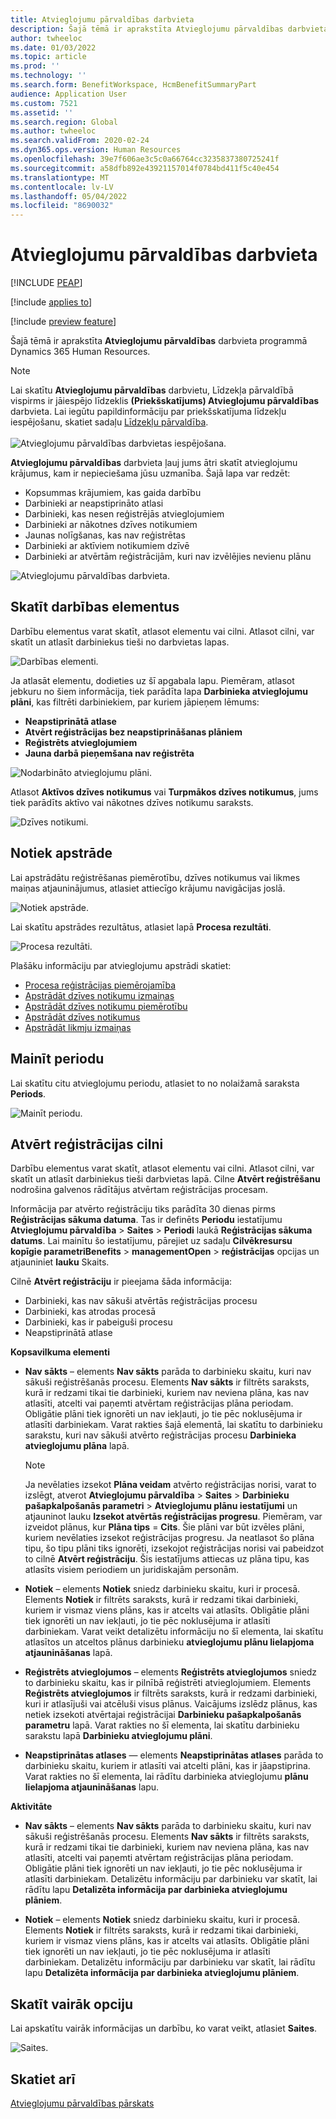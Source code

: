 ```yaml
---
title: Atvieglojumu pārvaldības darbvieta
description: Šajā tēmā ir aprakstīta Atvieglojumu pārvaldības darbvieta programmā Dynamics 365 Human Resources.
author: twheeloc
ms.date: 01/03/2022
ms.topic: article
ms.prod: ''
ms.technology: ''
ms.search.form: BenefitWorkspace, HcmBenefitSummaryPart
audience: Application User
ms.custom: 7521
ms.assetid: ''
ms.search.region: Global
ms.author: twheeloc
ms.search.validFrom: 2020-02-24
ms.dyn365.ops.version: Human Resources
ms.openlocfilehash: 39e7f606ae3c5c0a66764cc3235837380725241f
ms.sourcegitcommit: a58dfb892e43921157014f0784bd411f5c40e454
ms.translationtype: MT
ms.contentlocale: lv-LV
ms.lasthandoff: 05/04/2022
ms.locfileid: "8690032"
---
```

# <a name="benefits-management-workspace"></a>Atvieglojumu pārvaldības darbvieta


[!INCLUDE [PEAP](../includes/peap-2.md)]

[!include [applies to](../includes/applies-to-hr.md)]

[!include [preview feature](./includes/preview-feature.md)]

Šajā tēmā ir aprakstīta **Atvieglojumu pārvaldības** darbvieta programmā Dynamics 365 Human Resources.

> [!NOTE]
> Lai skatītu **Atvieglojumu pārvaldības** darbvietu, Līdzekļa pārvaldībā vispirms ir jāiespējo līdzeklis **(Priekšskatījums) Atvieglojumu pārvaldības** darbvieta. Lai iegūtu papildinformāciju par priekšskatījuma līdzekļu iespējošanu, skatiet sadaļu [Līdzekļu pārvaldība](hr-admin-manage-features.md).<br><br>![Atvieglojumu pārvaldības darbvietas iespējošana.](./media/hr-benefits-management-workspace-enable.png)

**Atvieglojumu pārvaldības** darbvieta ļauj jums ātri skatīt atvieglojumu krājumus, kam ir nepieciešama jūsu uzmanība. Šajā lapa var redzēt:

- Kopsummas krājumiem, kas gaida darbību
- Darbinieki ar neapstiprināto atlasi
- Darbinieki, kas nesen reģistrējās atvieglojumiem
- Darbinieki ar nākotnes dzīves notikumiem
- Jaunas nolīgšanas, kas nav reģistrētas
- Darbinieki ar aktīviem notikumiem dzīvē
- Darbinieki ar atvērtām reģistrācijām, kuri nav izvēlējies nevienu plānu

![Atvieglojumu pārvaldības darbvieta.](./media/hr-benefits-management-workspace.png)

## <a name="view-action-items"></a>Skatīt darbības elementus

Darbību elementus varat skatīt, atlasot elementu vai cilni. Atlasot cilni, var skatīt un atlasīt darbiniekus tieši no darbvietas lapas.

![Darbības elementi.](./media/hr-benefits-management-workspace-action-items.png)

Ja atlasāt elementu, dodieties uz šī apgabala lapu. Piemēram, atlasot jebkuru no šiem informācija, tiek parādīta lapa **Darbinieka atvieglojumu plāni**, kas filtrēti darbiniekiem, par kuriem jāpieņem lēmums:

- **Neapstiprinātā atlase**
- **Atvērt reģistrācijas bez neapstiprināšanas plāniem**
- **Reģistrēts atvieglojumiem**
- **Jauna darbā pieņemšana nav reģistrēta**

![Nodarbināto atvieglojumu plāni.](./media/hr-benefits-management-workspace-plans.png)

Atlasot **Aktīvos dzīves notikumus** vai **Turpmākos dzīves notikumus**, jums tiek parādīts aktīvo vai nākotnes dzīves notikumu saraksts.

![Dzīves notikumi.](./media/hr-benefits-management-workspace-life-events.png)

## <a name="processing"></a>Notiek apstrāde

Lai apstrādātu reģistrēšanas piemērotību, dzīves notikumus vai likmes maiņas atjauninājumus, atlasiet attiecīgo krājumu navigācijas joslā.

![Notiek apstrāde.](./media/hr-benefits-management-workspace-processing.png)

Lai skatītu apstrādes rezultātus, atlasiet lapā **Procesa rezultāti**.

![Procesa rezultāti.](./media/hr-benefits-management-workspace-process-results.png)

Plašāku informāciju par atvieglojumu apstrādi skatiet:

- [Procesa reģistrācijas piemērojamība](hr-benefits-process-enrollment-eligibility.md)
- [Apstrādāt dzīves notikumu izmaiņas](hr-benefits-process-life-event-changes.md)
- [Apstrādāt dzīves notikumu piemērotību](hr-benefits-process-life-event-eligibility.md)
- [Apstrādāt dzīves notikumus](hr-benefits-process-life-events.md)
- [Apstrādāt likmju izmaiņas](hr-benefits-process-rate-changes.md)

## <a name="change-period"></a>Mainīt periodu

Lai skatītu citu atvieglojumu periodu, atlasiet to no nolaižamā saraksta **Periods**.

![Mainīt periodu.](./media/hr-benefits-management-workspace-period.png)


## <a name="open-enrollment-tab"></a>Atvērt reģistrācijas cilni

Darbību elementus varat skatīt, atlasot elementu vai cilni. Atlasot cilni, var skatīt un atlasīt darbiniekus tieši darbvietas lapā.
Cilne **Atvērt reģistrēšanu** nodrošina galvenos rādītājus atvērtam reģistrācijas procesam. 

Informācija par atvērto reģistrāciju tiks parādīta 30 dienas pirms **Reģistrācijas sākuma datuma**. Tas ir definēts **Periodu** iestatījumu **Atvieglojumu pārvaldība** > **Saites** > **Periodi** laukā **Reģistrācijas sākuma datums**.  Lai mainītu šo iestatījumu, pārejiet uz sadaļu **Cilvēkresursu kopīgie parametriBenefits** > **managementOpen** > **reģistrācijas** opcijas un atjauniniet **lauku** Skaits.  

Cilnē **Atvērt reģistrāciju** ir pieejama šāda informācija:
 - Darbinieki, kas nav sākuši atvērtās reģistrācijas procesu
 - Darbinieki, kas atrodas procesā
 - Darbinieki, kas ir pabeiguši procesu
 - Neapstiprinātā atlase

**Kopsavilkuma elementi**

- **Nav sākts** – elements **Nav sākts** parāda to darbinieku skaitu, kuri nav sākuši reģistrēšanās procesu. Elements **Nav sākts** ir filtrēts saraksts, kurā ir redzami tikai tie darbinieki, kuriem nav neviena plāna, kas nav atlasīti, atcelti vai paņemti atvērtam reģistrācijas plāna periodam. Obligātie plāni tiek ignorēti un nav iekļauti, jo tie pēc noklusējuma ir atlasīti darbiniekam.  Varat rakties šajā elementā, lai skatītu to darbinieku sarakstu, kuri nav sākuši atvērto reģistrācijas procesu **Darbinieka atvieglojumu plāna** lapā.

  > [!NOTE]
  > Ja nevēlaties izsekot **Plāna veidam** atvērto reģistrācijas norisi, varat to izslēgt, atverot **Atvieglojumu pārvaldība** > **Saites** > **Darbinieku pašapkalpošanās parametri** > **Atvieglojumu plānu iestatījumi** un atjauninot lauku **Izsekot atvērtās reģistrācijas progresu**.  Piemēram, var izveidot plānus, kur **Plāna tips** = **Cits**. Šie plāni var būt izvēles plāni, kuriem nevēlaties izsekot reģistrācijas progresu. Ja neatlasot šo plāna tipu, šo tipu plāni tiks ignorēti, izsekojot reģistrācijas norisi vai pabeidzot to cilnē **Atvērt reģistrāciju**. Šis iestatījums attiecas uz plāna tipu, kas atlasīts visiem periodiem un juridiskajām personām.

- **Notiek** – elements **Notiek** sniedz darbinieku skaitu, kuri ir procesā. Elements **Notiek** ir filtrēts saraksts, kurā ir redzami tikai darbinieki, kuriem ir vismaz viens plāns, kas ir atcelts vai atlasīts. Obligātie plāni tiek ignorēti un nav iekļauti, jo tie pēc noklusējuma ir atlasīti darbiniekam. Varat veikt detalizētu informāciju no šī elementa, lai skatītu atlasītos un atceltos plānus darbinieku **atvieglojumu plānu lielapjoma atjaunināšanas** lapā.

- **Reģistrēts atvieglojumos** – elements **Reģistrēts atvieglojumos** sniedz to darbinieku skaitu, kas ir pilnībā reģistrēti atvieglojumiem. Elements **Reģistrēts atvieglojumos** ir filtrēts saraksts, kurā ir redzami darbinieki, kuri ir atlasījuši vai atcēluši visus plānus. Vaicājums izslēdz plānus, kas netiek izsekoti atvērtajai reģistrācijai **Darbinieku pašapkalpošanās parametru** lapā. Varat rakties no šī elementa, lai skatītu darbinieku sarakstu lapā **Darbinieku atvieglojumu plāni**.

- **Neapstiprinātas atlases** — elements **Neapstiprinātas atlases** parāda to darbinieku skaitu, kuriem ir atlasīti vai atcelti plāni, kas ir jāapstiprina. Varat rakties no šī elementa, lai rādītu darbinieka atvieglojumu **plānu lielapjoma atjaunināšanas** lapu.

**Aktivitāte**

- **Nav sākts** – elements **Nav sākts** parāda to darbinieku skaitu, kuri nav sākuši reģistrēšanās procesu. Elements **Nav sākts** ir filtrēts saraksts, kurā ir redzami tikai tie darbinieki, kuriem nav neviena plāna, kas nav atlasīti, atcelti vai paņemti atvērtam reģistrācijas plāna periodam. Obligātie plāni tiek ignorēti un nav iekļauti, jo tie pēc noklusējuma ir atlasīti darbiniekam. Detalizētu informāciju par darbinieku var skatīt, lai rādītu lapu **Detalizēta informācija par darbinieka atvieglojumu plāniem**.

- **Notiek** – elements **Notiek** sniedz darbinieku skaitu, kuri ir procesā. Elements **Notiek** ir filtrēts saraksts, kurā ir redzami tikai darbinieki, kuriem ir vismaz viens plāns, kas ir atcelts vai atlasīts. Obligātie plāni tiek ignorēti un nav iekļauti, jo tie pēc noklusējuma ir atlasīti darbiniekam. Detalizētu informāciju par darbinieku var skatīt, lai rādītu lapu **Detalizēta informācija par darbinieka atvieglojumu plāniem**.

## <a name="view-more-options"></a>Skatīt vairāk opciju

Lai apskatītu vairāk informācijas un darbību, ko varat veikt, atlasiet **Saites**.

![Saites.](./media/hr-benefits-management-workspace-links.png)

## <a name="see-also"></a>Skatiet arī

[Atvieglojumu pārvaldības pārskats](hr-benefits-management-overview.md)
